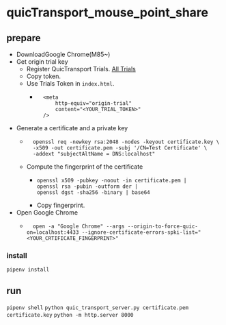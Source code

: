 # quicTransport_mouse_point_share

## prepare

- DownloadGoogle Chrome(M85~)
- Get origin trial key
  - Register QuicTransport Trials. [All Trials](https://developers.chrome.com/origintrials/#/trials/active)
  - Copy token.
  - Use Trials Token in `index.html`.
    - ```
        <meta
            http-equiv="origin-trial"
            content="<YOUR_TRIAL_TOKEN>"
        />
      ```
- Generate a certificate and a private key
  - ```
      openssl req -newkey rsa:2048 -nodes -keyout certificate.key \
      -x509 -out certificate.pem -subj '/CN=Test Certificate' \
      -addext "subjectAltName = DNS:localhost"
    ```
  - Compute the fingerprint of the certificate
    - ```
      openssl x509 -pubkey -noout -in certificate.pem |
      openssl rsa -pubin -outform der |
      openssl dgst -sha256 -binary | base64
      ```
    - Copy fingerprint.
- Open Google Chrome
  - ```
      open -a "Google Chrome" --args --origin-to-force-quic-on=localhost:4433 --ignore-certificate-errors-spki-list="<YOUR_CRTIFICATE_FINGERPRINT>"
    ```

### install

`pipenv install`

## run

`pipenv shell`
`python quic_transport_server.py certificate.pem certificate.key`
`python -m http.server 8000`
